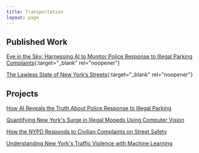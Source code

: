 ```yaml
---
title: Transportation
layout: page
---
```


## Published Work

[Eye in the Sky: Harnessing AI to Monitor Police Response to Illegal Parking Complaints](https://papers.ssrn.com/sol3/papers.cfm?abstract_id=4974275){:target="_blank" rel="noopener"}

[The Lawless State of New York’s Streets](https://www.vitalcitynyc.org/articles/the-lawless-state-of-new-yorks-streets){:target="_blank" rel="noopener"}

## Projects

[ How AI Reveals the Truth About Police Response to Illegal Parking](/posts/parking_monitor/)

[Quantifying New York's Surge in Illegal Mopeds Using Computer Vision](/posts/moped_detector/)

[How the NYPD Responds to Civilian Complaints on Street Safety](/posts/nyc_311/)

[Understanding New York's Traffic Violence with Machine Learning](/posts/nyc_trafficML/)
